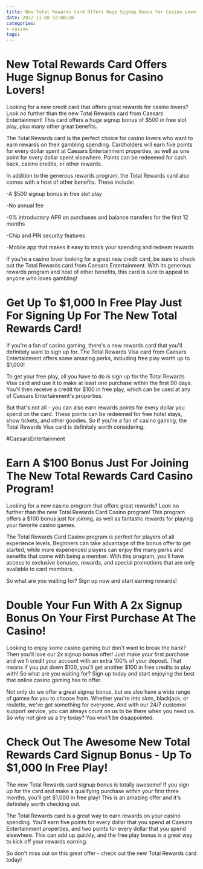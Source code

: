 ```yaml
---
title: New Total Rewards Card Offers Huge Signup Bonus for Casino Lovers!
date: 2022-11-08 12:08:50
categories:
- casino
tags:
---
```



#  New Total Rewards Card Offers Huge Signup Bonus for Casino Lovers!

Looking for a new credit card that offers great rewards for casino lovers? Look no further than the new Total Rewards card from Caesars Entertainment! This card offers a huge signup bonus of $500 in free slot play, plus many other great benefits.

The Total Rewards card is the perfect choice for casino lovers who want to earn rewards on their gambling spending. Cardholders will earn five points for every dollar spent at Caesars Entertainment properties, as well as one point for every dollar spent elsewhere. Points can be redeemed for cash back, casino credits, or other rewards.

In addition to the generous rewards program, the Total Rewards card also comes with a host of other benefits. These include:

-A $500 signup bonus in free slot play

-No annual fee

-0% introductory APR on purchases and balance transfers for the first 12 months

-Chip and PIN security features

-Mobile app that makes it easy to track your spending and redeem rewards

If you're a casino lover looking for a great new credit card, be sure to check out the Total Rewards card from Caesars Entertainment. With its generous rewards program and host of other benefits, this card is sure to appeal to anyone who loves gambling!

#  Get Up To $1,000 In Free Play Just For Signing Up For The New Total Rewards Card!

If you're a fan of casino gaming, there's a new rewards card that you'll definitely want to sign up for. The Total Rewards Visa card from Caesars Entertainment offers some amazing perks, including free play worth up to $1,000!

To get your free play, all you have to do is sign up for the Total Rewards Visa card and use it to make at least one purchase within the first 90 days. You'll then receive a credit for $100 in free play, which can be used at any of Caesars Entertainment's properties.

But that's not all - you can also earn rewards points for every dollar you spend on the card. These points can be redeemed for free hotel stays, show tickets, and other goodies. So if you're a fan of casino gaming, the Total Rewards Visa card is definitely worth considering.

#CaesarsEntertainment

#  Earn A $100 Bonus Just For Joining The New Total Rewards Card Casino Program!

Looking for a new casino program that offers great rewards? Look no further than the new Total Rewards Card Casino program! This program offers a $100 bonus just for joining, as well as fantastic rewards for playing your favorite casino games.

The Total Rewards Card Casino program is perfect for players of all experience levels. Beginners can take advantage of the bonus offer to get started, while more experienced players can enjoy the many perks and benefits that come with being a member. With this program, you'll have access to exclusive bonuses, rewards, and special promotions that are only available to card members.

So what are you waiting for? Sign up now and start earning rewards!

#  Double Your Fun With A 2x Signup Bonus On Your First Purchase At The Casino!

Looking to enjoy some casino gaming but don't want to break the bank? Then you'll love our 2x signup bonus offer! Just make your first purchase and we'll credit your account with an extra 100% of your deposit. That means if you put down $100, you'll get another $100 in free credits to play with! So what are you waiting for? Sign up today and start enjoying the best that online casino gaming has to offer.

Not only do we offer a great signup bonus, but we also have a wide range of games for you to choose from. Whether you're into slots, blackjack, or roulette, we've got something for everyone. And with our 24/7 customer support service, you can always count on us to be there when you need us. So why not give us a try today? You won't be disappointed.

#  Check Out The Awesome New Total Rewards Card Signup Bonus - Up To $1,000 In Free Play!

The new Total Rewards card signup bonus is totally awesome! If you sign up for the card and make a qualifying purchase within your first three months, you'll get $1,000 in free play! This is an amazing offer and it's definitely worth checking out.

The Total Rewards card is a great way to earn rewards on your casino spending. You'll earn five points for every dollar that you spend at Caesars Entertainment properties, and two points for every dollar that you spend elsewhere. This can add up quickly, and the free play bonus is a great way to kick off your rewards earning.

So don't miss out on this great offer - check out the new Total Rewards card today!
